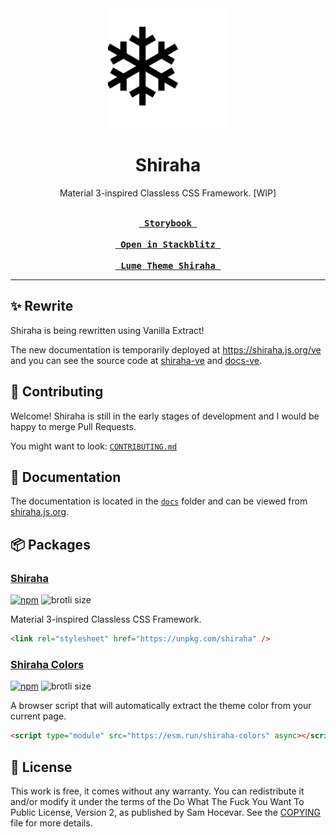 <div align="center">
<a href="https://github.com/importantimport/shiraha">
<img src="docs/public/favicon.svg" alt="shiraha" width="192px" />
</a>
</div>
<h1 align="center">Shiraha</h1>
<p align="center">Material 3-inspired Classless CSS Framework. [WIP]</p>
<div align="center">

**[<kbd><br> Storybook <br></kbd>](https://importantimport.github.io/shiraha)**
**[<kbd><br> Open in Stackblitz <br></kbd>](https://stackblitz.com/github/importantimport/hsno)**
**[<kbd><br> Lume Theme Shiraha <br></kbd>](https://github.com/importantimport/lume_theme_shiraha)**

</div>

---

<!-- ## ✨ Features

### Tight integration with `material-color-utilities` [WIP]

Use the dynamic color scheme from the MCU in the way you like.

### Built for semantic HTML [WIP]

HTML gets better with [semantic elements](https://developer.mozilla.org/en-US/docs/Glossary/Semantics), [microdata](https://developer.mozilla.org/en-US/docs/Web/HTML/Microdata) and [microformats](https://developer.mozilla.org/en-US/docs/Web/HTML/microformats). Shiraha is ready for Machine-readable HTML.

### Compatible with some Rehype plugins [WIP]

Shiraha defaults to setting styles for Rehype plugins like `rehype-pretty-code`, `rehype-autolink-heading`, etc. -->

## ✨ Rewrite

Shiraha is being rewritten using Vanilla Extract!

The new documentation is temporarily deployed at https://shiraha.js.org/ve and
you can see the source code at [shiraha-ve](/packages/shiraha-ve/) and
[docs-ve](/docs-ve/).

## 👥 Contributing

Welcome! Shiraha is still in the early stages of development and I would be
happy to merge Pull Requests.

You might want to look: [`CONTRIBUTING.md`](/CONTRIBUTING.md)

## 📝 Documentation

The documentation is located in the [`docs`](/docs/) folder and can be viewed
from [shiraha.js.org](https://shiraha.js.org).

## 📦️ Packages

### [Shiraha](/packages/shiraha/)

[![npm](https://img.shields.io/npm/v/shiraha)](https://npmjs.com/package/shiraha)
![brotli size](https://img.badgesize.io/https:/unpkg.com/shiraha?compression=brotli)

Material 3-inspired Classless CSS Framework.

```html
<link rel="stylesheet" href="https://unpkg.com/shiraha" />
```

### [Shiraha Colors](/packages/shiraha-colors/)

[![npm](https://img.shields.io/npm/v/shiraha-colors)](https://npmjs.com/package/shiraha-colors)
![brotli size](https://img.badgesize.io/https:/unpkg.com/shiraha-colors?compression=brotli)

A browser script that will automatically extract the theme color from your
current page.

```html
<script type="module" src="https://esm.run/shiraha-colors" async></script>
```

## 📄 License

This work is free, it comes without any warranty. You can redistribute it and/or
modify it under the terms of the Do What The Fuck You Want To Public License,
Version 2, as published by Sam Hocevar. See the [COPYING](COPYING) file for more
details.
